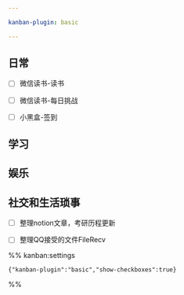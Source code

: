```yaml
---

kanban-plugin: basic

---
```


## 日常

- [ ] 微信读书-读书
- [ ] 微信读书-每日挑战
- [ ] 小黑盒-签到


## 学习



## 娱乐



## 社交和生活琐事

- [ ] 整理notion文章，考研历程更新
- [ ] 整理QQ接受的文件FileRecv




%% kanban:settings
```
{"kanban-plugin":"basic","show-checkboxes":true}
```
%%